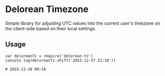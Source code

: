 # Delorean Timezone

Simple library for adjusting UTC values into the current user's timezone on the client-side based on their local settings.

## Usage

```
var deloreanTz = require('delorean-tz')
console.log(deloreanTz.shift('2015-12-27 22:18'))

# 2015-12-28 09:18
```
